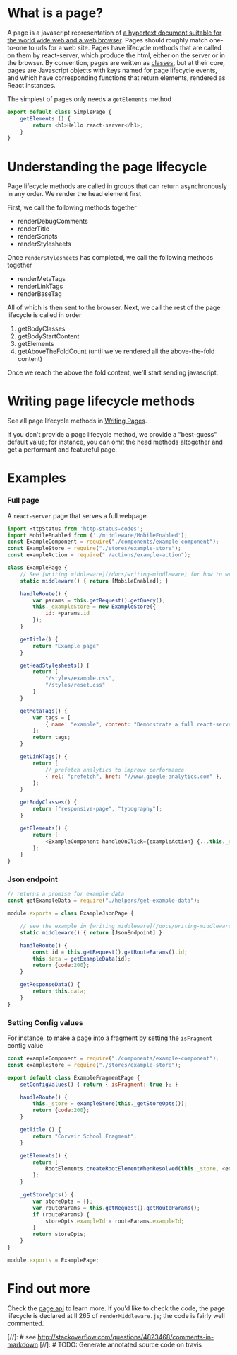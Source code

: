 # What is a page?

A page is a javascript representation of [a hypertext document suitable for the
world wide web and a web browser](https://en.wikipedia.org/wiki/Web_page).
Pages should roughly match one-to-one to urls for a web site.  Pages have
lifecycle methods that are called on them by react-server, which produce the
html, either on the server or in the browser.  By convention, pages are written
as [classes](https://developer.mozilla.org/en-US/docs/Web/JavaScript/Reference/Classes),
but at their core, pages are Javascript objects with keys named for page
lifecycle events, and which have corresponding functions that return elements,
rendered as React instances.

The simplest of pages only needs a `getElements` method

```js
export default class SimplePage {
	getElements () {
		return <h1>Hello react-server</h1>;
	}
}
```


# Understanding the page lifecycle

Page lifecycle methods are called in groups that can return asynchronously in
any order.  We render the head element first

First, we call the following methods together

- renderDebugComments
- renderTitle
- renderScripts
- renderStylesheets

Once `renderStylesheets` has completed, we call the following methods together

- renderMetaTags
- renderLinkTags
- renderBaseTag

All of which is then sent to the browser.  Next, we call the rest of the page
lifecycle is called in order

1. getBodyClasses
1. getBodyStartContent
1. getElements
1. getAboveTheFoldCount (until we've rendered all the above-the-fold content)

Once we reach the above the fold content, we'll start sending javascript.


# Writing page lifecycle methods

See all page lifecycle methods in [Writing Pages](/docs/writing-pages).

If you don't provide a page lifecycle method, we provide a "best-guess" default
value; for instance, you can omit the head methods altogether and get a
performant and featureful page.


# Examples

### Full page

A `react-server` page that serves a full webpage.

```js
import HttpStatus from 'http-status-codes';
import MobileEnabled from ('./middleware/MobileEnabled');
const ExampleComponent = require("./components/example-component");
const ExampleStore = require("./stores/example-store");
const exampleAction = require("./actions/example-action");

class ExamplePage {
	// See [writing middleware](/docs/writing-middleware) for how to write middleware
	static middleware() { return [MobileEnabled]; }

	handleRoute() {
		var params = this.getRequest().getQuery();
		this._exampleStore = new ExampleStore({
			id: +params.id
		});
	}

	getTitle() {
		return "Example page"
	}

	getHeadStylesheets() {
		return [
			"/styles/example.css",
			"/styles/reset.css"
		]
	}

	getMetaTags() {
		var tags = [
			{ name: "example", content: "Demonstrate a full react-server page" },
		];
		return tags;
	}

	getLinkTags() {
		return [
			// prefetch analytics to improve performance
			{ rel: "prefetch", href: "//www.google-analytics.com" },
		];
	}

	getBodyClasses() {
		return ["responsive-page", "typography"];
	}

	getElements() {
		return [
			<ExampleComponent handleOnClick={exampleAction} {...this._exampleStore} />
		];
	}
}
```

### Json endpoint

```js
// returns a promise for example data
const getExampleData = require("./helpers/get-example-data");

module.exports = class ExampleJsonPage {

	// see the example in [writing middleware](/docs/writing-middleware)
	static middleware() { return [JsonEndpoint] }

	handleRoute() {
		const id = this.getRequest().getRouteParams().id;
		this.data = getExampleData(id);
		return {code:200};
	}

	getResponseData() {
		return this.data;
	}
}
```

### Setting Config values

For instance, to make a page into a fragment by setting the `isFragment` config
value

```js
const exampleComponent = require("./components/example-component");
const exampleStore = require("./stores/example-store");

export default class ExampleFragmentPage {
	setConfigValues() { return { isFragment: true }; }

	handleRoute() {
		this._store = exampleStore(this._getStoreOpts());
		return {code:200};
	}

	getTitle () {
		return "Corvair School Fragment";
	}

	getElements() {
		return [
			RootElements.createRootElementWhenResolved(this._store, <exampleComponent/>),
		];
	}

	_getStoreOpts() {
		var storeOpts = {};
		var routeParams = this.getRequest().getRouteParams();
		if (routeParams) {
			storeOpts.exampleId = routeParams.exampleId;
		}
		return storeOpts;
	}
}

module.exports = ExamplePage;
```


# Find out more

Check the [page api](/docs/page-api) to learn more.  If you'd like to check the
code, the page lifecycle is declared at ll 265 of `renderMiddleware.js`; the
code is fairly well commented.

[//]: # see http://stackoverflow.com/questions/4823468/comments-in-markdown
[//]: # TODO: Generate annotated source code on travis
